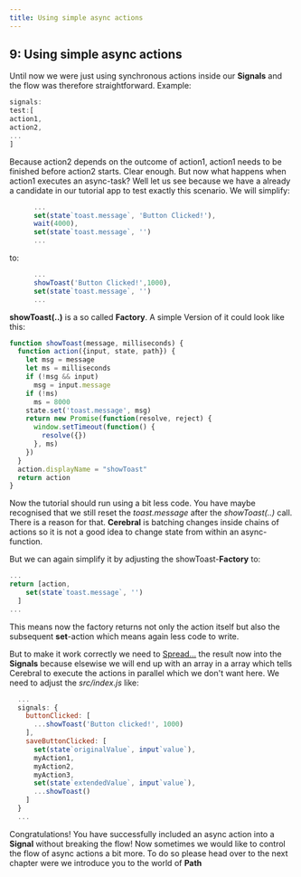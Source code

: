 ```yaml
---
title: Using simple async actions
---
```


## 9: Using simple async actions

Until now we were just using synchronous actions inside our **Signals** and the flow was therefore straightforward. Example:
```js
signals:
test:[
action1,
action2,
...
]
```
Because action2 depends on the outcome of action1, action1 needs to be finished before action2 starts. Clear enough. But now what happens when action1 executes an async-task? Well let us see because we have a already a candidate in our tutorial app to test exactly this scenario.
We will simplify:
```js
      ...
      set(state`toast.message`, 'Button Clicked!'),
      wait(4000),
      set(state`toast.message`, '')
      ...
```
to:
```js
      ...
      showToast('Button Clicked!',1000),
      set(state`toast.message`, '')
      ...
```
**showToast(..)** is a so called **Factory**. A simple Version of it could look like this:

```js
function showToast(message, milliseconds) {
  function action({input, state, path}) {
    let msg = message
    let ms = milliseconds
    if (!msg && input)
      msg = input.message
    if (!ms)
      ms = 8000
    state.set('toast.message', msg)
    return new Promise(function(resolve, reject) {
      window.setTimeout(function() {
        resolve({})
      }, ms)
    })
  }
  action.displayName = "showToast"
  return action
}
```
Now the tutorial should run using a bit less code.
You have maybe recognised that we still reset the *toast.message* after the *showToast(..)* call. There is a reason for that. **Cerebral** is batching changes inside chains of actions so it is not a good idea to change state from within an async-function.

But we can again simplify it by adjusting the showToast-**Factory** to:
```js
...
return [action,
    set(state`toast.message`, '')
  ]
...  
```
This means now the factory returns not only the action itself but also the subsequent **set**-action which means again less code to write.

But to make it work correctly we need to [Spread...](https://developer.mozilla.org/en-US/docs/Web/JavaScript/Reference/Operators/Spread_operator) the result now into the **Signals** because elsewise we will end up with an array in a array which tells Cerebral to execute the actions in parallel which we don't want here.
We need to adjust the *src/index.js* like:
```js
  ...
  signals: {
    buttonClicked: [
      ...showToast('Button clicked!', 1000)
    ],
    saveButtonClicked: [
      set(state`originalValue`, input`value`),
      myAction1,
      myAction2,
      myAction3,
      set(state`extendedValue`, input`value`),
      ...showToast()
    ]
  }
  ...
```
Congratulations! You have successfully included an async action into a **Signal** without breaking the flow!
Now sometimes we would like to control the flow of async actions a bit more. To do so please head over to the next chapter were we introduce you to the world of **Path**